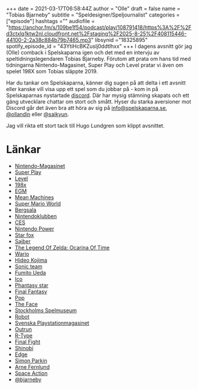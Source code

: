 +++ 
date = 2021-03-17T06:58:44Z
author = "Olle"
draft = false
name = "Tobias Bjarneby"
subtitle = "Speldesigner/Speljournalist"
categories = ["episode"]
hashtags =""
audiofile = "https://anchor.fm/s/109be1f54/podcast/play/108791418/https%3A%2F%2Fd3ctxlq1ktw2nl.cloudfront.net%2Fstaging%2F2025-8-25%2F408115446-44100-2-2a38c884b79b7465.mp3"
libsynid ="18325895"
spotify_episode_id = "43YtiHcBKZuslj0ddtIhxx"
+++
I dagens avsnitt gör jag (Olle) comback i Spelskaparna igen och det med en intervju av speltidningslegendaren Tobias Bjarneby. Förutom att prata om hans tid med tidningarna Nintendo-Magasinet, Super Play och Level pratar vi även om spelet 198X som Tobias släppte 2019.

Har du tankar om Spelskaparna, känner dig sugen på att delta i ett avsnitt eller kanske vill visa upp ett spel som du jobbar på - kom in på Spelskaparnas nystartade [discord](https://discord.gg/hBHEXss). Där har mysig stämning skapats och ett gäng utvecklare chattar om stort och smått. Hyser du starka aversioner mot Discord går det även bra att höra av sig på info@spelskaparna.se, [@ollandin](https://twitter.com/ollelandin) eller [@saikyun](https://twitter.com/Saikyun).

Jag vill rikta ett stort tack till Hugo Lundgren som klippt avsnittet.

# Länkar
* [Nintendo-Magasinet](https://sv.wikipedia.org/wiki/Nintendo-Magasinet)
* [Super Play](https://sv.wikipedia.org/wiki/Super_Play_(Sverige))
* [Level](https://sv.wikipedia.org/wiki/Level_(tidskrift))
* [198x](https://www.youtube.com/watch?v=ywK4frAoPnc&ab_channel=Nintendo)
* [EGM](https://sv.wikipedia.org/wiki/Electronic_Gaming_Monthly)
* [Mean Machines](https://en.wikipedia.org/wiki/Mean_Machines)
* [Super Mario World](https://www.youtube.com/watch?v=Vxg5eOPmzHI&t=15s&ab_channel=NintendoLongplays)
* [Bergsala](https://www.bergsala.se/)
* [Nintendoklubben](https://sv.wikipedia.org/wiki/Nintendo_Videospelklubb)
* [CES](https://sv.wikipedia.org/wiki/Consumer_Electronics_Show)
* [Nintendo Power](https://sv.wikipedia.org/wiki/Nintendo_Power)
* [Star fox](https://www.youtube.com/watch?v=2EkVHxE0Y8I&ab_channel=NintendoComplete)
* [Sajber](https://www.youtube.com/watch?v=COmTyxv2sxc&ab_channel=_NilsHaxard)
* [The Legend Of Zelda: Ocarina Of Time](https://www.youtube.com/watch?v=0aJIVLN8E68&ab_channel=SourceSpy91)
* [Wario](https://www.youtube.com/watch?v=PjxqxuyHoLs&ab_channel=Shiromi)
* [Hideo Kojima](https://sv.wikipedia.org/wiki/Hideo_Kojima)
* [Sonic team](https://sv.wikipedia.org/wiki/Sonic_Team)
* [Fumito Ueda](https://en.wikipedia.org/wiki/Fumito_Ueda)
* [Ico](https://www.youtube.com/watch?v=kSRIlwXDBB4&t=60s&ab_channel=TheMediaCows)
* [Phantasy star](https://www.youtube.com/watch?v=FZcij7XPdzI&ab_channel=GTVJapan)
* [Final Fantasy](https://www.youtube.com/watch?v=QM5AO4PK8BE&ab_channel=TGN)
* [Pop](https://sv.wikipedia.org/wiki/Pop_(tidskrift))
* [The Face](https://theface.com/)
* [Stockholms Spelmuseum](https://stockholmsspelmuseum.se/)
* [Robot](https://www.tidningskungen.se/spel/robot)
* [Svenska Playstationmagasinet](https://sv.wikipedia.org/wiki/Svenska_Playstationmagasinet)
* [Outrun](https://www.youtube.com/watch?v=J7tZFW4WedI)
* [R-Type](https://www.youtube.com/watch?v=9qXHicrtLJU)
* [Final Fight](https://www.youtube.com/watch?v=wymIQ1FywrA)
* [Shinobi](https://www.youtube.com/watch?v=tyoQ7m6BGZU&ab_channel=Al82RetrogamingLongplays)
* [Edge](https://sv.wikipedia.org/wiki/Edge_(tidskrift))
* [Simon Parkin](http://www.simonparkin.com/)
* [Arne Fernlund](https://www.youtube.com/watch?v=JOMwnBfua4c)
* [Space Action](https://www.youtube.com/watch?v=DYucxOse3Gw)
* [@bjarneby](https://twitter.com/bjarneby)
